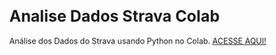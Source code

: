 # Analise Dados Strava Colab

Análise dos Dados do Strava usando Python no Colab.
[ACESSE AQUI!](https://github.com/rafaelrd-dev/Analise-Dados-Strava-Colab/blob/master/Analise_Strava.ipynb)
